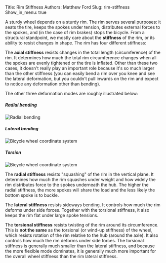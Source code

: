 Title: Rim Stiffness
Authors: Matthew Ford
Slug: rim-stiffness
Show_in_menu: true

A sturdy wheel depends on a sturdy rim.
The rim serves several purposes: it seats the tire, keeps the spokes under tension, distributes external forces to the spokes, and (in the case of rim brakes) stops the bicycle.
From a structural standpoint, we mostly care about the __stiffness__ of the rim, or its ability to resist changes in shape. The rim has four different stiffness:

The __axial stiffness__ resists changes in the total length (circumference) of the rim.
It determines how much the total rim circumference changes when all the spokes are evenly tightened or the tire is inflated.
Other than these two cases, it doesn't really play an important role because it's so much larger than the other stiffness (you can easily bend a rim over you knee and see the lateral deformation, but you couldn't pull inwards on the rim and expect to notice any deformation other than bending).

The other three deformation modes are roughly illustrated below:

<div class="container">
<div class="row">
	<div class="col-md-4">
		<h5>Radial bending</h5>
		<img alt="Radial bending" class="img-fluid" src="{filename}/images/rim-stiffness/rim-radial.gif">
	</div>
	<div class="col-md-4">
		<h5>Lateral bending</h5>
		<img alt="Bicycle wheel coordinate system" class="img-fluid" src="{filename}/images/rim-stiffness/rim-lateral.gif">
	</div>
	<div class="col-md-4">
		<h5>Torsion</h5>
		<img alt="Bicycle wheel coordinate system" class="img-fluid" src="{filename}/images/rim-stiffness/rim-torsion.gif">
	</div>
</div>
</div>

The __radial stiffness__ resists "squashing" of the rim in the vertical plane.
It determines how much the rim squashes under weight and how widely the rim distributes force to the spokes underneath the hub.
The higher the radial stiffness, the more spokes will share the load and the less likely the bottom spoke is to buckle.

The __lateral stiffness__ resists sideways bending.
It controls how much the rim deforms under side forces.
Together with the torsional stiffness, it also keeps the rim flat under large spoke tensions.

The __torsional stiffness__ resists twisting of the rim around its circumference.
This is __not the same__ as the torsional (or wind-up stiffness) of the wheel, which resists rotation of the rim relative to the hub (around the axle).
It also controls how much the rim deforms under side forces.
The torsional stiffness is generally much smaller than the lateral stiffness, and because the more flexible mode dominates, it is generally much more important for the overall wheel stiffness than the rim lateral stiffness.
